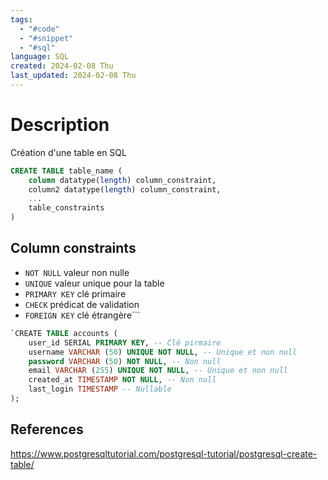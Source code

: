 ```yaml
---
tags:
  - "#code"
  - "#snippet"
  - "#sql"
language: SQL
created: 2024-02-08 Thu
last_updated: 2024-02-08 Thu
---
```

# Description
Création d'une table en SQL

```SQL
CREATE TABLE table_name (
	column datatype(length) column_constraint,
	column2 datatype(length) column_constraint,
	...
	table_constraints
) 
```

## Column constraints
* `NOT NULL` valeur non nulle
* `UNIQUE` valeur unique pour la table
* `PRIMARY KEY` clé primaire
* `CHECK` prédicat de validation
* `FOREIGN KEY` clé étrangère```

```SQL
`CREATE TABLE accounts (
	user_id SERIAL PRIMARY KEY, -- Clé pirmaire
	username VARCHAR (50) UNIQUE NOT NULL, -- Unique et non null
	password VARCHAR (50) NOT NULL, -- Non null
	email VARCHAR (255) UNIQUE NOT NULL, -- Unique et non null   
	created_at TIMESTAMP NOT NULL, -- Non null
	last_login TIMESTAMP -- Nullable
);
```

## References
https://www.postgresqltutorial.com/postgresql-tutorial/postgresql-create-table/
